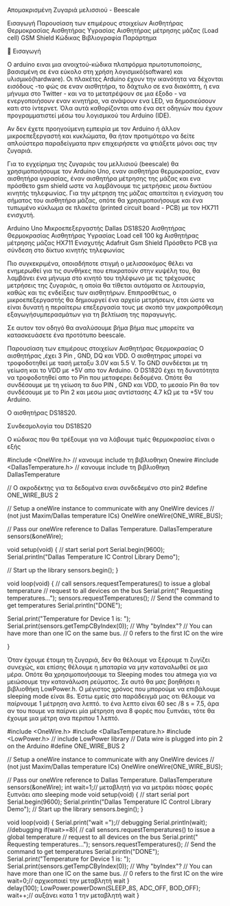 Απομακρισμένη Ζυγαριά μελισσιού - Beescale




Eισαγωγή
Παρουσίαση των επιμέρους στοιχείων
Αισθητήρας Θερμοκρασίας
Αισθητήρας Yγρασίας
Αισθητήρας μέτρησης μάζας (Load cell)
GSM Shield
Κώδικας
Βιβλιογραφία
Παράρτημα


Εισαγωγή

O arduino ειναι μια ανοιχτού-κώδικα πλατφόρμα πρωτοτυποποίσης, βασισμένη σε ένα εύκολο στη χρήση λογισμικό(software) και υλισμικό(hardware). Οι πλακέτες Arduino έχουν την ικανότητα να δέχονται εισόδους -το φώς σε εναν αισθητήρα, το δάχτυλο σε ενα διακόπτη, ή ενα μήνυμα στο Twitter - και να το μετατρέψουν σε μια έξοδο - να ενεργοποιήσουν εναν κινητήρα, να ανάψουν ενα LED, να δημοσιεύσουν κατι στο ίντερνετ. Όλα αυτά καθορίζονται απο ένα σετ οδηγιών που έχουν προγραμματιστεί μέσω του λογισμικού του Arduino (IDE).

Αν δεν έχετε προηγούμενη εμπειρία με τον Arduino ή άλλον μικροεπεξεργαστή και κυκλώματα, θα ήταν προτιμότερο να δείτε απλούστερα παραδείγματα πριν επιχειρήσετε να φτιάξετε μόνοι σας την ζυγαριά.

Για το εγχείρημα της ζυγαριάς του μελλισιού (beescale) θα χρησιμοποιήσουμε τον Arduino Uno, εναν αισθητήρα θερμοκρασίας, εναν αισθητήρα υγρασίας, έναν αισθητήρα μέτρησης της μάζας και ενα πρόσθετο gsm shield ωστε να λαμβάνουμε τις μετρήσεις μεσω δικτύου κινητής τηλεφωνίας. Για την μέτρηση της μάζας απαιτείται η ενίσχυση του σήματος του αισθητήρα μάζας, οπότε θα χρησιμοποιήσουμε και ένα τυπωμένο κύκλωμα σε πλακέτα (printed circuit board - PCB) με τον HX711 ενισχυτή.


Arduino Uno        Μικροεπεξεργαστής
Dallas DS18S20     Αισθητήρας Θερμοκρασίας
            Αισθητήρας Υγρασίας
Load cell 100 kg    Αισθητήρας μέτρησης μάζας
HX711            Ενισχυτής
Adafruit Gsm Shield    Πρόσθετο PCB για σύνδεση στο δίκτυο κινητής τηλεφωνίας


Πιο συγκεκριμένα, oποιαδήποτε στιγμή ο μελισσοκόμος θέλει να ενημερωθεί για τις συνθήκες που επικρατούν στην κυψέλη του, θα λαμβάνει ένα μήνυμα στο κινητό του τηλέφωνο με τις τρέχουσες μετρήσεις της ζυγαριάς, η οποία θα τίθεται αυτόματα σε λειτουργία, καθώς και τις ενδείξεις των αισθητήρων. Επιπροσθέτως, ο μικροεπεξεργαστής θα δημιουργεί ένα αρχείο μετρήσεων, έτσι ώστε να είναι δυνατή η περαίτερω επεξεργασία τους με σκοπό την μακροπρόθεσμη εξαγωγήσυμπερασμάτων για τη βελτίωση της παραγωγής.

Σε αυτον τον οδηγό θα αναλύσουμε βήμα βήμα πως μπορείτε να κατασκευάσετε ένα προτότυπο beescale.









Παρουσίαση των επιμέρους στοιχείων
Αισθητήρας Θερμοκρασίας
Ο αισθητήρας ,έχει 3 Pin , GND, DQ και VDD. Ο αισθητηρας μπορεί να τροφοδοτηθεί με τασή μεταξυ 3.0V και 5.5 V. Το GND συνδέεται με τη γείωση και το VDD με +5V απο τον Arduino. Ο DS1820 έχει τη δυνατότητα να τροφοδοτηθεί απο το Pin που μεταφερει δεδομένα. Οπότε θα συνδέσουμε με τη γείωση τα δυο PIN , GND και VDD, το μεσαίο Pin θα τον συνδέσουμε με το Pin 2 και μεσω μιας αντίστασης 4.7 kΩ με τα +5V του Arduino.








O αισθητήρας DS18S20.



Συνδεσμολογία του DS18S20



Ο κώδικας που θα τρέξουμε για να λάβουμε τιμές θερμοκρασίας είναι ο εξής

#include <OneWire.h> // κανουμε include τη βιβλιοθηκη Onewire
#include <DallasTemperature.h> // κανουμε include τη βιβλιοθηκη DallasTemperature
 
// Ο ακροδέκτης για τα δεδομένα ειναι συνδεδεμένο στο pin2
#define ONE_WIRE_BUS 2
 
// Setup a oneWire instance to communicate with any OneWire devices 
// (not just Maxim/Dallas temperature ICs)
OneWire oneWire(ONE_WIRE_BUS);
 
// Pass our oneWire reference to Dallas Temperature.
DallasTemperature sensors(&oneWire);
 
void setup(void)
{
  // start serial port
  Serial.begin(9600);
  Serial.println("Dallas Temperature IC Control Library Demo");

  // Start up the library
  sensors.begin();
}
 
 
void loop(void)
{
  // call sensors.requestTemperatures() to issue a global temperature
  // request to all devices on the bus
  Serial.print(" Requesting temperatures...");
  sensors.requestTemperatures(); // Send the command to get temperatures
  Serial.println("DONE");

  Serial.print("Temperature for Device 1 is: ");
  Serial.print(sensors.getTempCByIndex(0)); // Why "byIndex"? 
    // You can have more than one IC on the same bus. 
    // 0 refers to the first IC on the wire
 


}





Όταν  έχουμε έτοιμη τη ζυγαριά, δεν θα θέλουμε να ξέρουμε τι ζυγίζει συνεχώς, και επίσης θέλουμε η μπαταρία να μην καταναλωθεί σε μια μέρα. Οπότε θα χρησιμοποιήσουμε τα Sleeping modes του atmega για να μειώσουμε την κατανάλωση ρεύματος. Σε αυτό θα μας βοηθήσει η βιβλιοθήκη LowPower.h. Ο μέγιστος χρόνος που μπορούμε να επιβάλουμε sleeping mode είναι 8s. Έστω εμείς στο παράδειγμά μας οτι θέλουμε να παίρνουμε 1 μέτρηση ανα λεπτό. το ένα λεπτο είναι 60 sec /8 s = 7.5, άρα αν του πουμε να παίρνει μία μέτρηση ανα 8 φορές που ξυπνάει, τότε θα έχουμε μια μέτρη ανα περιπου 1 λεπτό.

#include <OneWire.h>
#include <DallasTemperature.h>
#include <LowPower.h> // include LowPower library
// Data wire is plugged into pin 2 on the Arduino
#define ONE_WIRE_BUS 2
 
// Setup a oneWire instance to communicate with any OneWire devices 
// (not just Maxim/Dallas temperature ICs)
OneWire oneWire(ONE_WIRE_BUS);
 
// Pass our oneWire reference to Dallas Temperature.
DallasTemperature sensors(&oneWire);
 int wait=1;// μεταβλητή για να μετράει πόσες φορές ξυπνάει απο sleeping mode
void setup(void)
{
  // start serial port
  Serial.begin(9600);
  Serial.println("Dallas Temperature IC Control Library Demo");
  // Start up the library
  sensors.begin();
}
 
void loop(void) {
Serial.print("wait =");// debugging
Serial.println(wait); //debugging
  if(wait>=8){
     // call sensors.requestTemperatures() to issue a global temperature
  // request to all devices on the bus
  Serial.print(" Requesting temperatures...");
  sensors.requestTemperatures(); // Send the command to get temperatures
  Serial.println("DONE");
  Serial.print("Temperature for Device 1 is: ");
  Serial.print(sensors.getTempCByIndex(0)); // Why "byIndex"? 
    // You can have more than one IC on the same bus. 
    // 0 refers to the first IC on the wire
    wait=0;// αρχικοποιεί την μεταβλητή wait
    }            
    delay(100);
  LowPower.powerDown(SLEEP_8S, ADC_OFF, BOD_OFF);      
  wait++;// αυξάνει κατα 1 την μεταβλητή wait
}
